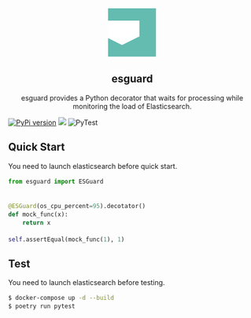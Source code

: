 <p align="center">
  <img alt="esguard-logo" src="esguard.png" height="100" />
  <h2 align="center">esguard</h2>
  <p align="center">esguard provides a Python decorator that waits for processing while monitoring the load of Elasticsearch.</p>
</p>

[![PyPi version](https://img.shields.io/pypi/v/esguard.svg)](https://pypi.python.org/pypi/esguard/) [![](https://img.shields.io/badge/python-3.7+-blue.svg)](https://www.python.org/downloads/release/python-390/) ![PyTest](https://github.com/po3rin/esguard/workflows/PyTest/badge.svg)

## Quick Start

You need to launch elasticsearch before quick start.

```python
from esguard import ESGuard


@ESGuard(os_cpu_percent=95).decotator()
def mock_func(x):
    return x
        
self.assertEqual(mock_func(1), 1)
```

## Test

You need to launch elasticsearch before testing.

```sh
$ docker-compose up -d --build
$ poetry run pytest
```

